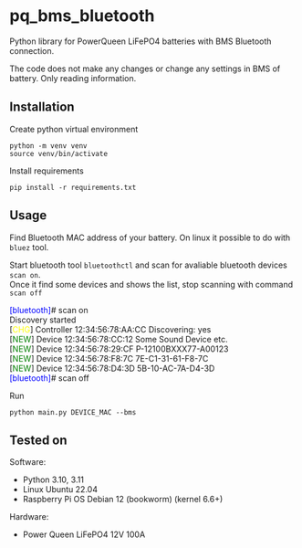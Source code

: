 # pq_bms_bluetooth
Python library for PowerQueen LiFePO4 batteries with BMS Bluetooth connection.

The code does not make any changes or change any settings in BMS of battery. Only reading information.

## Installation

Create python virtual environment

```
python -m venv venv
source venv/bin/activate
```

Install requirements

```
pip install -r requirements.txt
```

## Usage

Find Bluetooth MAC address of your battery.
On linux it possible to do with `bluez` tool.

Start bluetooth tool `bluetoothctl` and scan for avaliable bluetooth devices `scan on`.
<br>Once it find some devices and shows the list, stop scanning with command `scan off`

<span style="color:blue">[bluetooth]</span># scan on
<br>Discovery started
<br>[<span style="color:yellow">CHG</span>] Controller 12:34:56:78:AA:CC Discovering: yes
<br>[<span style="color:green">NEW</span>] Device 12:34:56:78:CC:12 Some Sound Device etc.
<br>[<span style="color:green">NEW</span>] Device 12:34:56:78:29:CF P-12100BXXX77-A00123
<br>[<span style="color:green">NEW</span>] Device 12:34:56:78:F8:7C 7E-C1-31-61-F8-7C
<br>[<span style="color:green">NEW</span>] Device 12:34:56:78:D4:3D 5B-10-AC-7A-D4-3D
<br><span style="color:blue">[bluetooth]</span># scan off


Run
```
python main.py DEVICE_MAC --bms
```


## Tested on

Software:
- Python 3.10, 3.11
- Linux Ubuntu 22.04
- Raspberry Pi OS Debian 12 (bookworm) (kernel 6.6+)

Hardware:
- Power Queen LiFePO4 12V 100A
